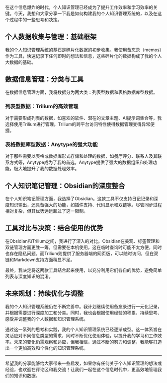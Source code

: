 在这个信息爆炸的时代，个人知识管理已经成为了提升工作效率和学习效率的关键。今天，我想和大家分享一下我是如何构建我的个人知识管理系统的，以及在这个过程中的一些思考和决策。

## 个人数据收集与管理：基础框架

我的个人知识管理系统的基石是碎片化数据的初步收集。我使用备忘录（memos）作为工具，快速记录下任何即时的想法和信息，这些碎片化的数据构成了我的个人大数据的基础。

## 数据信息管理：分类与工具

在数据信息管理方面，我将数据分为两大类：列表型数据和表格数据库型数据。

### 列表型数据：Trilium的高效管理

对于需要形成列表的数据，如喜欢的软件、潜在的文章主题、AI提示词集合等，我选择使用Trilium进行管理。Trilium的跨平台访问特性使得数据管理变得异常便捷。

### 表格数据库型数据：Anytype的强大功能

对于那些需要以表格或数据库形式存储和处理的数据，如餐厅评分、联系人及其联系方式等，Anytype成为了我的首选。Anytype提供了强大的数据组织和处理功能，极大地提升了我的数据处理效率。

## 个人知识笔记管理：Obsidian的深度整合

在个人知识笔记管理方面，我选择了Obsidian。这款工具不仅支持日记记录和深度知识输出，还具备强大的功能，如插件支持、代码显示和双链等。尽管同步过程相对复杂，但其优势远远超过了这一限制。

## 工具对比与决策：结合使用的优势

在Obsidian和Trilium之间，我进行了深入的对比。Obsidian在美观、标签管理和双链管理方面更胜一筹，但需要在本机使用，这在临时查询时可能不太方便，同时也存在隐私问题。而Trilium则提供了服务器端的网页版，可以随时访问，但在双链和Markdown支持方面稍显不足。

最终，我决定将这两款工具结合起来使用，以充分利用它们各自的优势，避免简单列表与深度知识的混淆。

## 未来规划：持续优化与调整

我的个人知识管理系统仍在不断完善中。我计划继续使用备忘录进行一元化记录，并根据需要进行深度加工和分类。同时，我也会根据使用经验的积累，持续思考、感受并调整我的个人数据和知识管理系统。

通过这一系列的思考和实践，我的个人知识管理系统已经逐渐成型。这一体系旨在灵活应对不同信息类型的需求，同时不断优化使用体验，以提升我的学习和工作效率。未来的变化仍需观察和适应，但我相信，通过不断的努力和调整，我能够打造出一个更加高效和个性化的知识管理系统。

---

希望我的分享能够给大家带来一些启发，如果你有任何关于个人知识管理的想法或经验，也欢迎在评论区和我交流！让我们一起在这个信息时代中，更高效地管理我们的知识和数据。
